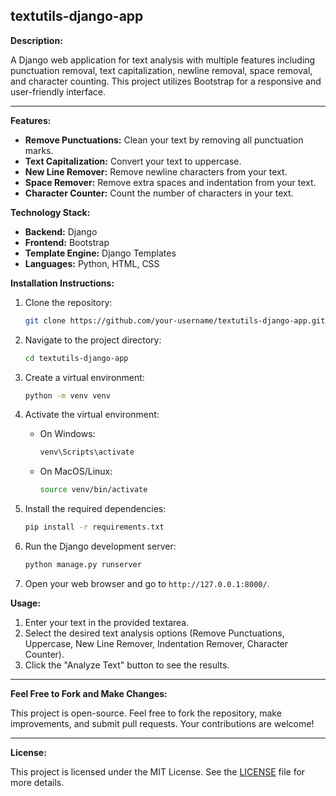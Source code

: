 ## textutils-django-app

**Description:**

A Django web application for text analysis with multiple features including punctuation removal, text capitalization, newline removal, space removal, and character counting. This project utilizes Bootstrap for a responsive and user-friendly interface.

---

**Features:**

- **Remove Punctuations:** Clean your text by removing all punctuation marks.
- **Text Capitalization:** Convert your text to uppercase.
- **New Line Remover:** Remove newline characters from your text.
- **Space Remover:** Remove extra spaces and indentation from your text.
- **Character Counter:** Count the number of characters in your text.

**Technology Stack:**

- **Backend:** Django
- **Frontend:** Bootstrap
- **Template Engine:** Django Templates
- **Languages:** Python, HTML, CSS

**Installation Instructions:**

1. Clone the repository:
   ```bash
   git clone https://github.com/your-username/textutils-django-app.git
   ```

2. Navigate to the project directory:
   ```bash
   cd textutils-django-app
   ```

3. Create a virtual environment:
   ```bash
   python -m venv venv
   ```

4. Activate the virtual environment:
   - On Windows:
     ```bash
     venv\Scripts\activate
     ```
   - On MacOS/Linux:
     ```bash
     source venv/bin/activate
     ```

5. Install the required dependencies:
   ```bash
   pip install -r requirements.txt
   ```

6. Run the Django development server:
   ```bash
   python manage.py runserver
   ```

7. Open your web browser and go to `http://127.0.0.1:8000/`.

**Usage:**

1. Enter your text in the provided textarea.
2. Select the desired text analysis options (Remove Punctuations, Uppercase, New Line Remover, Indentation Remover, Character Counter).
3. Click the "Analyze Text" button to see the results.

---

**Feel Free to Fork and Make Changes:**

This project is open-source. Feel free to fork the repository, make improvements, and submit pull requests. Your contributions are welcome!

---

**License:**

This project is licensed under the MIT License. See the [LICENSE](LICENSE) file for more details.
